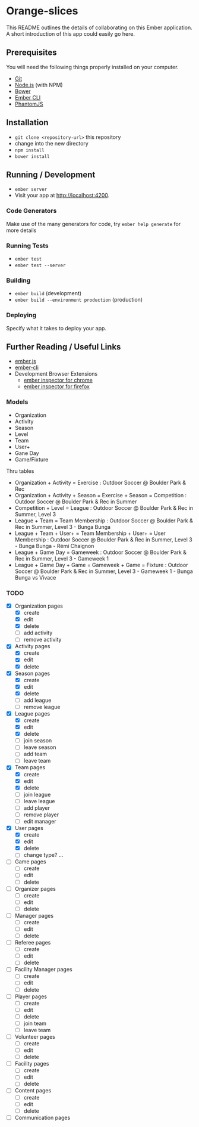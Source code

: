 # Orange-slices

This README outlines the details of collaborating on this Ember application.
A short introduction of this app could easily go here.

## Prerequisites

You will need the following things properly installed on your computer.

* [Git](http://git-scm.com/)
* [Node.js](http://nodejs.org/) (with NPM)
* [Bower](http://bower.io/)
* [Ember CLI](http://www.ember-cli.com/)
* [PhantomJS](http://phantomjs.org/)

## Installation

* `git clone <repository-url>` this repository
* change into the new directory
* `npm install`
* `bower install`

## Running / Development

* `ember server`
* Visit your app at [http://localhost:4200](http://localhost:4200).

### Code Generators

Make use of the many generators for code, try `ember help generate` for more details

### Running Tests

* `ember test`
* `ember test --server`

### Building

* `ember build` (development)
* `ember build --environment production` (production)

### Deploying

Specify what it takes to deploy your app.

## Further Reading / Useful Links

* [ember.js](http://emberjs.com/)
* [ember-cli](http://www.ember-cli.com/)
* Development Browser Extensions
  * [ember inspector for chrome](https://chrome.google.com/webstore/detail/ember-inspector/bmdblncegkenkacieihfhpjfppoconhi)
  * [ember inspector for firefox](https://addons.mozilla.org/en-US/firefox/addon/ember-inspector/)

### Models

- Organization
- Activity
- Season
- Level
- Team
- User+
- Gane Day
- Game/Fixture

Thru tables
- Organization + Activity = Exercise : Outdoor Soccer @ Boulder Park & Rec
- Organization + Activity + Season = Exercise + Season = Competition : Outdoor Soccer @ Boulder Park & Rec in Summer
- Competition + Level = League : Outdoor Soccer @ Boulder Park & Rec in Summer, Level 3
- League + Team = Team Membership : Outdoor Soccer @ Boulder Park & Rec in Summer, Level 3 - Bunga Bunga
- League + Team + User+ = Team Membership + User+ = User Membership : Outdoor Soccer @ Boulder Park & Rec in Summer, Level 3 - Bunga Bunga - Rémi Chaignon
- League + Game Day = Gameweek : Outdoor Soccer @ Boulder Park & Rec in Summer, Level 3 - Gameweek 1
- League + Game Day + Game = Gameweek + Game = Fixture : Outdoor Soccer @ Boulder Park & Rec in Summer, Level 3 - Gameweek 1 - Bunga Bunga vs Vivace

### TODO

- [x] Organization pages
  - [x] create
  - [x] edit
  - [x] delete
  - [ ] add activity
  - [ ] remove activity
- [x] Activity pages
  - [x] create
  - [x] edit
  - [x] delete
- [x] Season pages
  - [x] create
  - [x] edit
  - [x] delete
  - [ ] add league
  - [ ] remove league
- [x] League pages
  - [x] create
  - [x] edit
  - [x] delete
  - [ ] join season
  - [ ] leave season
  - [ ] add team
  - [ ] leave team
- [x] Team pages
  - [x] create
  - [x] edit
  - [x] delete
  - [ ] join league
  - [ ] leave league
  - [ ] add player
  - [ ] remove player
  - [ ] edit manager
- [x] User pages
  - [x] create
  - [x] edit
  - [x] delete
  - [ ] change type?
  ...
- [ ] Game pages
  - [ ] create
  - [ ] edit
  - [ ] delete
- [ ] Organizer pages
  - [ ] create
  - [ ] edit
  - [ ] delete
- [ ] Manager pages
  - [ ] create
  - [ ] edit
  - [ ] delete
- [ ] Referee pages
  - [ ] create
  - [ ] edit
  - [ ] delete
- [ ] Facility Manager pages
  - [ ] create
  - [ ] edit
  - [ ] delete
- [ ] Player pages
  - [ ] create
  - [ ] edit
  - [ ] delete
  - [ ] join team
  - [ ] leave team
- [ ] Volunteer pages
  - [ ] create
  - [ ] edit
  - [ ] delete
- [ ] Facility pages
  - [ ] create
  - [ ] edit
  - [ ] delete
- [ ] Content pages
  - [ ] create
  - [ ] edit
  - [ ] delete
- [ ] Communication pages
